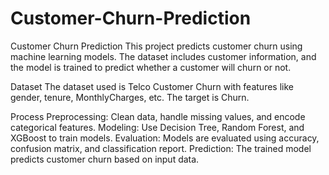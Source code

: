 # Customer-Churn-Prediction

Customer Churn Prediction This project predicts customer churn using machine learning models. The dataset includes customer information, and the model is trained to predict whether a customer will churn or not.

Dataset The dataset used is Telco Customer Churn with features like gender, tenure, MonthlyCharges, etc. The target is Churn.

Process Preprocessing: Clean data, handle missing values, and encode categorical features. Modeling: Use Decision Tree, Random Forest, and XGBoost to train models. Evaluation: Models are evaluated using accuracy, confusion matrix, and classification report. Prediction: The trained model predicts customer churn based on input data.
